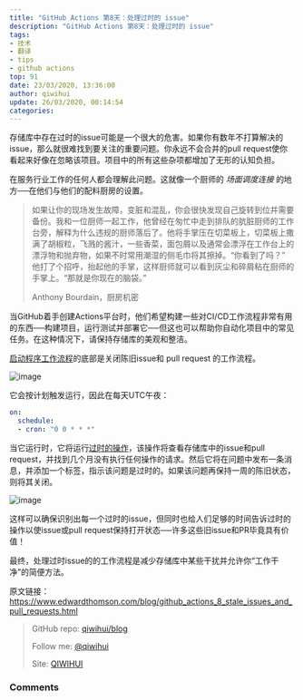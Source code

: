 ```yaml
---
title: "GitHub Actions 第8天：处理过时的 issue"
description: "GitHub Actions 第8天：处理过时的 issue"
tags: 
- 技术
- 翻译
- tips
- github actions
top: 91
date: 23/03/2020, 13:36:00
author: qiwihui
update: 26/03/2020, 00:14:54
categories: 
---
```


存储库中存在过时的issue可能是一个很大的危害。如果你有数年不打算解决的issue，那么就很难找到要关注的重要问题。你永远不会合并的pull request使你看起来好像在忽略该项目。项目中的所有这些杂项都增加了无形的认知负担。

<!--more-->

在服务行业工作的任何人都会理解此问题。这就像一个厨师的 *场面调度连接* 的地方──在他们与他们的配料厨房的设置。

> 如果让你的现场发生故障，变脏和混乱，你会很快发现自己旋转到位并需要备份。我和一位厨师一起工作，他曾经在匆忙中走到排队的肮脏厨师的工作台旁，解释为什么违规的厨师落后了。他将手掌压在切菜板上，切菜板上撒满了胡椒粒，飞溅的酱汁，一些香菜，面包屑以及通常会漂浮在工作台上的漂浮物和抛弃物，如果不时常用潮湿的侧毛巾将其擦掉。“你看到了吗？” 他打了个招呼，抬起他的手掌，这样厨师就可以看到灰尘和碎屑粘在厨师的手掌上。“那就是你现在的脑袋。”
> 
> Anthony Bourdain，厨房机密

当GitHub着手创建Actions平台时，他们希望构建一些对CI/CD工作流程非常有用的东西──构建项目，运行测试并部署它──但这也可以帮助你自动化项目中的常见任务。在这种情况下，请保持存储库的美观和整洁。

[启动程序工作流程](https://qiwihui.com/qiwihui-blog-90/)的底部是关闭陈旧issue和 pull request 的工作流程。

![image](https://user-images.githubusercontent.com/3297411/77284675-3258c380-6d0a-11ea-9be3-0b06abf407f8.png)

它会按计划触发运行，因此在每天UTC午夜：

```yml
on:
  schedule:
  - cron: "0 0 * * *"
```

当它运行时，它将运行[过时的操作](https://github.com/actions/stale)，该操作将查看存储库中的issue和pull request，并找到几个月没有执行任何操作的请求。然后它将在问题中发布一条消息，并添加一个标签，指示该问题是过时的。如果该问题再保持一周的陈旧状态，则将其关闭。

![image](https://user-images.githubusercontent.com/3297411/77284876-b6ab4680-6d0a-11ea-99cf-dd4aa447a612.png)

这样可以确保识别出每一个过时的issue，但同时也给人们足够的时间告诉过时的操作以使issue或pull request保持打开状态──许多这些旧issue和PR毕竟具有价值！

最终，处理过时issue的的工作流程是减少存储库中某些干扰并允许你“工作干净”的简便方法。

原文链接：https://www.edwardthomson.com/blog/github_actions_8_stale_issues_and_pull_requests.html

> GitHub repo: [qiwihui/blog](https://github.com/qiwihui/blog)
>
> Follow me: [@qiwihui](https://github.com/qiwihui)
>
> Site: [QIWIHUI](https://qiwihui.com)


### Comments

